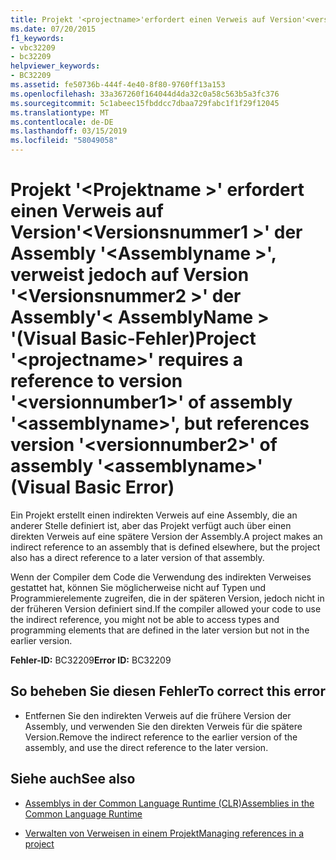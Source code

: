 ```yaml
---
title: Projekt '<projectname>'erfordert einen Verweis auf Version'<versionnumber1>'von Assembly'<assemblyname>', verweist jedoch auf Version '<versionnumber2>'von Assembly'<assemblyname>' (Visual Basic-Fehler)
ms.date: 07/20/2015
f1_keywords:
- vbc32209
- bc32209
helpviewer_keywords:
- BC32209
ms.assetid: fe50736b-444f-4e40-8f80-9760ff13a153
ms.openlocfilehash: 33a367260f164044d4da32c0a58c563b5a3fc376
ms.sourcegitcommit: 5c1abeec15fbddcc7dbaa729fabc1f1f29f12045
ms.translationtype: MT
ms.contentlocale: de-DE
ms.lasthandoff: 03/15/2019
ms.locfileid: "58049058"
---
```

# <a name="project-projectname-requires-a-reference-to-version-versionnumber1-of-assembly-assemblyname-but-references-version-versionnumber2-of-assembly-assemblyname-visual-basic-error"></a><span data-ttu-id="e64f4-102">Projekt '\<Projektname >' erfordert einen Verweis auf Version'\<Versionsnummer1 >' der Assembly '\<Assemblyname >', verweist jedoch auf Version '\<Versionsnummer2 >' der Assembly'\< AssemblyName > '(Visual Basic-Fehler)</span><span class="sxs-lookup"><span data-stu-id="e64f4-102">Project '\<projectname>' requires a reference to version '\<versionnumber1>' of assembly '\<assemblyname>', but references version '\<versionnumber2>' of assembly '\<assemblyname>' (Visual Basic Error)</span></span>
<span data-ttu-id="e64f4-103">Ein Projekt erstellt einen indirekten Verweis auf eine Assembly, die an anderer Stelle definiert ist, aber das Projekt verfügt auch über einen direkten Verweis auf eine spätere Version der Assembly.</span><span class="sxs-lookup"><span data-stu-id="e64f4-103">A project makes an indirect reference to an assembly that is defined elsewhere, but the project also has a direct reference to a later version of that assembly.</span></span>  
  
 <span data-ttu-id="e64f4-104">Wenn der Compiler dem Code die Verwendung des indirekten Verweises gestattet hat, können Sie möglicherweise nicht auf Typen und Programmierelemente zugreifen, die in der späteren Version, jedoch nicht in der früheren Version definiert sind.</span><span class="sxs-lookup"><span data-stu-id="e64f4-104">If the compiler allowed your code to use the indirect reference, you might not be able to access types and programming elements that are defined in the later version but not in the earlier version.</span></span>  
  
 <span data-ttu-id="e64f4-105">**Fehler-ID:** BC32209</span><span class="sxs-lookup"><span data-stu-id="e64f4-105">**Error ID:** BC32209</span></span>  
  
## <a name="to-correct-this-error"></a><span data-ttu-id="e64f4-106">So beheben Sie diesen Fehler</span><span class="sxs-lookup"><span data-stu-id="e64f4-106">To correct this error</span></span>  
  
-   <span data-ttu-id="e64f4-107">Entfernen Sie den indirekten Verweis auf die frühere Version der Assembly, und verwenden Sie den direkten Verweis für die spätere Version.</span><span class="sxs-lookup"><span data-stu-id="e64f4-107">Remove the indirect reference to the earlier version of the assembly, and use the direct reference to the later version.</span></span>  
  
## <a name="see-also"></a><span data-ttu-id="e64f4-108">Siehe auch</span><span class="sxs-lookup"><span data-stu-id="e64f4-108">See also</span></span>

- [<span data-ttu-id="e64f4-109">Assemblys in der Common Language Runtime (CLR)</span><span class="sxs-lookup"><span data-stu-id="e64f4-109">Assemblies in the Common Language Runtime</span></span>](../../framework/app-domains/assemblies-in-the-common-language-runtime.md)

- [<span data-ttu-id="e64f4-110">Verwalten von Verweisen in einem Projekt</span><span class="sxs-lookup"><span data-stu-id="e64f4-110">Managing references in a project</span></span>](/visualstudio/ide/managing-references-in-a-project)

